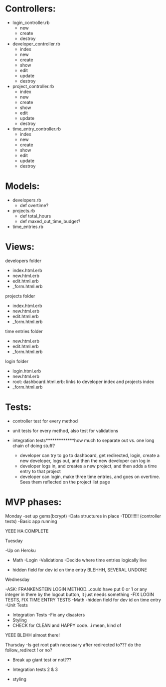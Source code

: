 # Controllers:

* login_controller.rb
  * new
  * create
  * destroy
* developer_controller.rb
  * index
  * new
  * create
  * show
  * edit
  * update
  * destroy
* project_controller.rb
  * index
  * new
  * create
  * show
  * edit
  * update
  * destroy
* time_entry_controller.rb
  * index
  * new
  * create
  * show
  * edit
  * update
  * destroy

# Models:

* developers.rb
  * def overtime?
* projects.rb
  * def total_hours
  * def maxed_out_time_budget?
* time_entries.rb

# Views:

developers folder

* index.html.erb
* new.html.erb
* edit.html.erb
* _form.html.erb

projects folder

* index.html.erb
* new.html.erb
* edit.html.erb
* _form.html.erb

time entries folder

* new.html.erb
* edit.html.erb
* _form.html.erb

login folder

* login.html.erb
* new.html.erb
* root: dashboard.html.erb: links to developer index and projects index
* _form.html.erb

# Tests:


* controller test for every method
* unit tests for every method, also test for validations
* integration tests*************how much to separate out vs. one long chain of doing stuff?

  * developer can try to go to dashboard, get redirected, login, create a new developer, logs out, and then the new developer can log in
  * developer logs in, and creates a new project, and then adds a time entry to that project
  * developer can login, make three time entries, and goes on overtime.  Sees them reflected on the project list page



# MVP phases:
Monday
-set up gems(bcrypt)
-Data structures in place
-TDD!!!!!! (controller tests)
-Basic app running

YEEE HA:COMPLETE


Tuesday

-Up on Heroku
* Math
-Login
-Validations
-Decide where time entries logically live

* hidden field for dev id on time entry
BLEHHH, SEVERAL UNDONE


Wednesday

-ASK: FRANKENSTEIN LOGIN METHOD...could have put 0 or 1 or any integer in there by the logout button, it just needs something
-FIX LOGIN TESTS, FIX TIME ENTRY TESTS
-Math
-hidden field for dev id on time entry
-Unit Tests
* Integration Tests
-Fix any disasters
* Styling
* CHECK for CLEAN and HAPPY code...i mean, kind of

YEEE BLEHH  almost there!

Thursday
-Is get root path necessary after redirected to??? do the follow_redirect ! or no?
* Break up giant test or not???

* Integration tests 2 & 3
* styling
